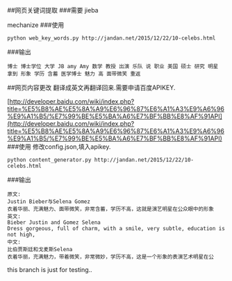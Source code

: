 ##网页关键词提取
###需要
jieba

mechanize
###使用
```shell
python web_key_words.py http://jandan.net/2015/12/22/10-celebs.html
```
###输出
```
博士 博士学位 大学 JB amy Amy 数学 教授 出演 乐队 说 职业 美国 硕士 研究 明星 拿到 形象 学历 含蓄 医学博士 魅力 高 面带微笑 重返
```
##网页内容更改
翻译成英文再翻译回来.需要申请百度APIKEY.

[http://developer.baidu.com/wiki/index.php?title=%E5%B8%AE%E5%8A%A9%E6%96%87%E6%A1%A3%E9%A6%96%E9%A1%B5/%E7%99%BE%E5%BA%A6%E7%BF%BB%E8%AF%91API](http://developer.baidu.com/wiki/index.php?title=%E5%B8%AE%E5%8A%A9%E6%96%87%E6%A1%A3%E9%A6%96%E9%A1%B5/%E7%99%BE%E5%BA%A6%E7%BF%BB%E8%AF%91API)
###使用
修改config.json,填入apikey.
```shell
python content_generator.py http://jandan.net/2015/12/22/10-celebs.html
```
###输出
```
原文:
Justin Bieber与Selena Gomez
衣着华丽、充满魅力、面带微笑，非常含蓄，学历不高，这就是演艺明星在公众眼中的形象
英文:
Bieber Justin and Gomez Selena
Dress gorgeous, full of charm, with a smile, very subtle, education is not high,
中文:
比伯贾斯廷和戈麦斯Selena
衣着华丽，充满魅力，带着微笑，非常微妙，学历不高，这是一个形象的表演艺术明星在公
```
this branch is just for testing..
